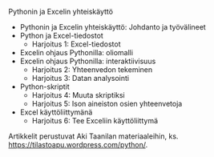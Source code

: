 Pythonin ja Excelin yhteiskäyttö
  * Pythonin ja Excelin yhteiskäyttö: Johdanto ja työvälineet
  *  Python ja Excel-tiedostot
      * Harjoitus 1: Excel-tiedostot
  * Excelin ohjaus Pythonilla: oliomalli
  * Excelin ohjaus Pythonilla: interaktiivisuus
      * Harjoitus 2: Yhteenvedon tekeminen
      * Harjoitus 3: Datan analysointi
  * Python-skriptit
      * Harjoitus 4: Muuta skriptiksi
      * Harjoitus 5: Ison aineiston osien yhteenvetoja
  * Excel käyttöliittymänä
      * Harjoitus 6: Tee Exceliin käyttöliittymä
    
Artikkelit perustuvat Aki Taanilan materiaaleihin, ks. https://tilastoapu.wordpress.com/python/.
